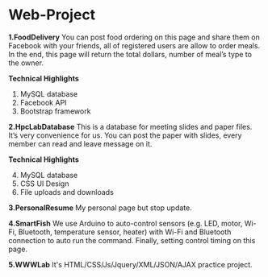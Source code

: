 # Web-Project

**1.FoodDelivery**
You can post food ordering on this page and share them on Facebook with your friends, all of registered users are allow to order meals. In the end, this page will return the total dollars, number of meal’s type to the owner.

**Technical Highlights**

 1. MySQL database
 2. Facebook API
 3. Bootstrap framework

**2.HpcLabDatabase**
This is a database for meeting slides and paper files. It’s very convenience for us. You can post the paper with slides, every member can read and leave message on it.

**Technical Highlights**

 4. MySQL database
 5. CSS UI Design
 6. File uploads and downloads

**3.PersonalResume**
My personal page but stop update.

**4.SmartFish**
We use Arduino to auto-control sensors (e.g. LED, motor, Wi-Fi, Bluetooth, temperature sensor, heater) with Wi-Fi and Bluetooth connection to auto run the command. Finally, setting control timing on this page.

**5.WWWLab**
It's HTML/CSS/Js/Jquery/XML/JSON/AJAX practice project.
